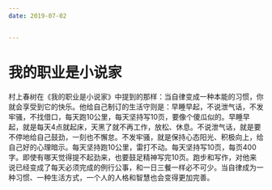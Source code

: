 ```yaml
---
date: 2019-07-02


---
```


# 我的职业是小说家

村上春树在《我的职业是小说家》中提到的那样：当自律变成一种本能的习惯，你就会享受到它的快乐。他给自己制订的生活守则是：早睡早起，不说泄气话，不发牢骚，不找借口，每天跑10公里，每天坚持写10页，要像个傻瓜似的。早睡早起，就是每天4点就起床，天黑了就不再工作，放松、休息。不说泄气话，就是要不停地给自己鼓劲，一刻也不懈怠。不发牢骚，就是保持心态阳光、积极向上，给自己好的心理暗示。每天坚持跑10公里，雷打不动。每天坚持写10页，每页400字。即使有哪天觉得提不起劲来，也要鼓足精神写完10页。跑步和写作，对他来说已经变成了每天必须完成的例行公事，和一日三餐一样必不可少。当自律成为一种习惯、一种生活方式，一个人的人格和智慧也会变得更加完善。
